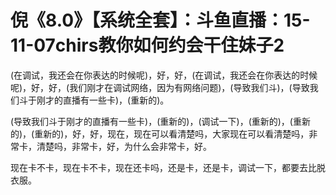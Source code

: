 # 倪《8.0》【系统全套】：斗鱼直播：15-11-07chirs教你如何约会干住妹子2

(在调试，我还会在你表达的时候呢)，好，好，(在调试，我还会在你表达的时候呢)，好，好，(我们刚才在调试网络，因为有网络问题)，(导致我们斗)，(导致我们斗于刚才的直播有一些卡)，(重新的)。

(导致我们斗于刚才的直播有一些卡)，(重新的)，(调试一下)，(重新的)，(重新的)，(重新的)，好，好，现在，现在可以看清楚吗，大家现在可以看清楚吗，非常卡，清楚吗，非常卡，好，为什么会非常卡，好。

现在卡不卡，现在卡不卡，现在还卡吗，还是卡，还是卡，调试一下，都要去比脱衣服。